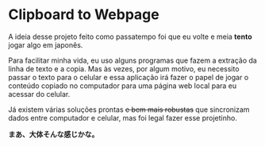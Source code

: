 # Clipboard to Webpage

A ideia desse projeto feito como passatempo foi que eu volte e meia **tento** jogar algo em japonês.

Para facilitar minha vida, eu uso alguns programas que fazem a extração da linha de texto e a copia.
Mas às vezes, por algum motivo, eu necessito passar o texto para o celular e essa aplicação irá
fazer o papel de jogar o conteúdo copiado no computador para uma página web local para eu acessar do celular.

Já existem várias soluções prontas ~~e bem mais robustas~~ que sincronizam dados entre computador e celular, mas
foi legal fazer esse projetinho.

**まあ、大体そんな感じかな。**
